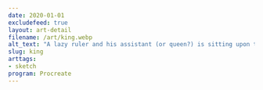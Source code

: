 ```yaml
---
date: 2020-01-01
excludefeed: true
layout: art-detail
filename: /art/king.webp
alt_text: "A lazy ruler and his assistant (or queen?) is sitting upon their throne."
slug: king
arttags:
- sketch
program: Procreate
---
```

